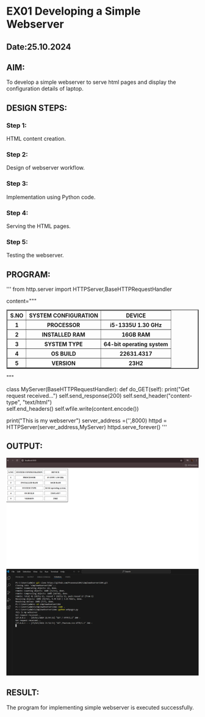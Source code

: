 # EX01 Developing a Simple Webserver
## Date:25.10.2024

## AIM:
To develop a simple webserver to serve html pages and display the configuration details of laptop.

## DESIGN STEPS:
### Step 1: 
HTML content creation.

### Step 2:
Design of webserver workflow.

### Step 3:
Implementation using Python code.

### Step 4:
Serving the HTML pages.

### Step 5:
Testing the webserver.

## PROGRAM:
'''
from http.server import HTTPServer,BaseHTTPRequestHandler

content="""
<!DOCTYPE html>
<html>
    <head>
        <title>COMPUTER CONFIGURATION</title>
    </head>
    <body>
        <table border="2" cellspacing="10" cellpadding="6">
            <tr>
                <th>S.NO</th>
                <th>SYSTEM CONFIGURATION</th>
                <th>DEVICE</th>
            </tr>
            <TR>
                <th>1</th>
                <th>PROCESSOR</th>
                <th>i5-1335U   1.30 GHz</th>
            </TR>
            <TR>
                <th>2</th>
                <th>INSTALLED RAM</th>
                <th>16GB RAM</th>
            </TR>
            <TR>
                <th>3</th>
                <th>SYSTEM TYPE</th>
                <TH>64-bit operating system</TH>
            </TR>
            <TR>
                <TH>4</TH>
                <TH>OS BUILD</TH>
                <TH>22631.4317</TH>
            </TR>
            <TR>
                <TH>5</TH>
                <TH>VERSION</TH>
                <TH>23H2</TH>
            </TR>
        </table>
    </body>
</html>
"""

class MyServer(BaseHTTPRequestHandler):
    def do_GET(self):
        print("Get request received...")
        self.send_response(200) 
        self.send_header("content-type", "text/html")       
        self.end_headers()
        self.wfile.write(content.encode())

print("This is my webserver") 
server_address =('',8000)
httpd = HTTPServer(server_address,MyServer)
httpd.serve_forever()
'''

## OUTPUT:
![alt text](<Screenshot 2024-10-25 215455.png>)
![alt text](<Screenshot 2024-10-25 215518.png>)

## RESULT:
The program for implementing simple webserver is executed successfully.

